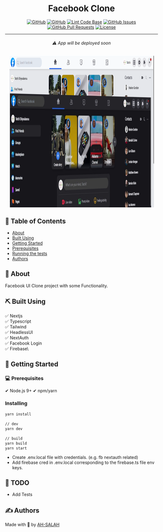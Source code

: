 <h1 align="center">Facebook Clone</h1>

<div align="center">

[![GitHub](https://img.shields.io/github/stars/AH-SALAH/facebook-clone.svg?style=flat-square)](https://github.com/AH-SALAH/facebook-clone) [![GitHub](https://img.shields.io/github/forks/AH-SALAH/facebook-clone.svg?style=flat-square)](https://github.com/AH-SALAH/facebook-clone) [![Lint Code Base](https://github.com/AH-SALAH/facebook-clone/actions/workflows/deploy.yml/badge.svg)](https://github.com/AH-SALAH/facebook-clone/actions/workflows/deploy.yml) [![GitHub Issues](https://img.shields.io/github/issues/AH-SALAH/facebook-clone.svg)](https://github.com/AH-SALAH/facebook-clone/issues) [![GitHub Pull Requests](https://img.shields.io/github/issues-pr/AH-SALAH/facebook-clone.svg)](https://github.com/AH-SALAH/facebook-clone/pulls) [![License](https://img.shields.io/badge/license-Apache-blue.svg)](/LICENSE)

</div>

---

###### <p align="center">⚠ App will be deployed soon</p>

<p align="center">
<img width=95% height=500px src="/public/img/fb_clone_1.png" alt="Project img">
</p>

## 📝 Table of Contents

- [About](#about)
- [Built Using](#built_using)
- [Getting Started](#getting_started)
- [Prerequisites](#Prerequisites)
- [Running the tests](#tests)
- [Authors](#authors)

## 🧐 About <a id = "about"></a>

Facebook UI Clone project with some Functionality.

## ⛏️ Built Using <a id = "built_using"></a>

✅ Nextjs\
✅ Typescript\
✅ Tailwind\
✅ HeadlessUI\
✅ NextAuth\
✅ Facebook Login\
✅ Firebase\

## 🏁 Getting Started <a id = "getting_started"></a>

### 💻 Prerequisites

✔ Node.js 9+
✔ npm/yarn

### Installing

```
yarn install

// dev
yarn dev

// build
yarn build
yarn start
```

- Create .env.local file with credentials. (e.g. fb nextauth related)
- Add firebase cred in .env.local corresponding to the firebase.ts file env keys.

## 🔧 TODO <a id = "tests"></a>

- Add Tests

## ✍️ Authors <a id = "authors"></a>

Made with 🦆 by [AH-SALAH](https://github.com/AH-SALAH)
